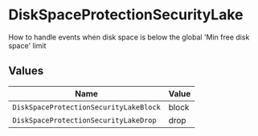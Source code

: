 # DiskSpaceProtectionSecurityLake

How to handle events when disk space is below the global 'Min free disk space' limit


## Values

| Name                                   | Value                                  |
| -------------------------------------- | -------------------------------------- |
| `DiskSpaceProtectionSecurityLakeBlock` | block                                  |
| `DiskSpaceProtectionSecurityLakeDrop`  | drop                                   |